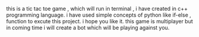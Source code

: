 this is a tic tac toe game , which will run in terminal , i have created in c++ programming language.
i have used simple concepts of python like if-else , function to excute this project.
i hope you like it.
this game is multiplayer but in coming time i will create a bot which will be playing against you.
